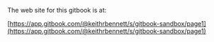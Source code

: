 The web site for this gitbook is at:

[https://app.gitbook.com/@keithrbennett/s/gitbook-sandbox/page1](https://app.gitbook.com/@keithrbennett/s/gitbook-sandbox/page1)